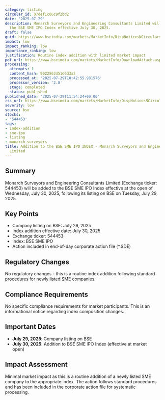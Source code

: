 ```yaml
---
category: listing
circular_id: 07def1c06c9f2bd2
date: '2025-07-29'
description: Monarch Surveyors and Engineering Consultants Limited will be added to
  the BSE SME IPO Index effective July 30, 2025.
draft: false
guid: https://www.bseindia.com/markets/MarketInfo/DispNoticesNCirculars.aspx?Noticeid={12C06E27-ABBC-4907-9DAB-409775ACCF3A}&noticeno=20250729-38&dt=07/29/2025&icount=38&totcount=71&flag=0
impact: low
impact_ranking: low
importance_ranking: low
justification: Routine index addition with limited market impact
pdf_url: https://www.bseindia.com/markets/MarketInfo/DownloadAttach.aspx?id=20250729-38&attachedId=
processing:
  attempts: 1
  content_hash: 9022863d51d6d3a2
  processed_at: '2025-07-29T18:42:55.981576'
  processor_version: '2.0'
  stage: completed
  status: published
published_date: '2025-07-29T11:54:24+00:00'
rss_url: https://www.bseindia.com/markets/MarketInfo/DispNoticesNCirculars.aspx?Noticeid={12C06E27-ABBC-4907-9DAB-409775ACCF3A}&noticeno=20250729-38&dt=07/29/2025&icount=38&totcount=71&flag=0
severity: low
source: bse
stocks:
- '544453'
tags:
- index-addition
- sme-ipo
- listing
- monarch-surveyors
title: Addition to the BSE SME IPO INDEX - Monarch Surveyors and Engineering Consultants
  Limited
---
```


## Summary

Monarch Surveyors and Engineering Consultants Limited (Exchange ticker: 544453) will be added to the BSE SME IPO Index effective at the open of Wednesday, July 30, 2025, following its listing on BSE on Tuesday, July 29, 2025.

## Key Points

- Company listing on BSE: July 29, 2025
- Index addition effective date: July 30, 2025
- Exchange ticker: 544453
- Index: BSE SME IPO
- Action included in end-of-day corporate action file (*.SDE)

## Regulatory Changes

No regulatory changes - this is a routine index addition following standard procedures for newly listed SME companies.

## Compliance Requirements

No specific compliance requirements for market participants. This is an informational notice regarding index composition changes.

## Important Dates

- **July 29, 2025**: Company listing on BSE
- **July 30, 2025**: Addition to BSE SME IPO Index (effective at market open)

## Impact Assessment

Minimal market impact as this is a routine addition of a newly listed SME company to the appropriate index. The action follows standard procedures and has been included in the corporate action file for systematic processing.